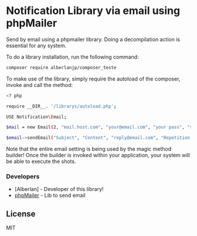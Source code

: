 # Notification Library via email using phpMailer

Send by email using a phpmailer library. Doing a decompilation action is essential for any system.

To do a library installation, run the following command:

```sh
composer require alberlanjp/composer_teste
```

To make use of the library, simply require the autoload of the composer, invoke and call the method:

```sh
<? php

require __DIR__. '/librarys/autoload.php';

USE Notification\Email;

$mail = new Email(2, "mail.host.com", "your@email.com", "your pass", "smtp secure (tls/ssl)", "from@email.com", "From the name");

$email->sendEmail("Subject", "Content", "reply@email.com", "Repetition Name", "address@email.com", "Address Name");
```

Note that the entire email setting is being used by the magic method builder! Once the builder is invoked within your application, your system will be able to execute the shots.

### Developers
* [Alberlan] - Developer of this library!
* [phpMailer] - Lib to send email

License
----

MIT

[//]: #
[Alberlan C.R]: <mailto: alberlanjp@hotmail.com>
[phpMailer]: <https://github.com/PHPMailer/PHPMailer>
